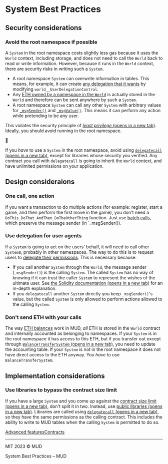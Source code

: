

# System Best Practices

## Security considerations[](#security-considerations)

### Avoid the root namespace if possible[](#avoid-the-root-namespace-if-possible)

A `System` in the root namespace costs slightly less gas because it uses the `World` context, including storage, and does not need to call the `World` back to read or write information. However, because it runs in the `World` context, there are security risks in writing such a `System`.

- A root namespace `System` can overwrite information in tables. This means, for example, it can create [any delegation that it wants](/world/account-delegation) by modifying `world__UserDelegationControl`.
- Any [ETH owned by a namespace in the `World`](/world/balance) is actually stored in the `World` and therefore can be sent anywhere by such a `System`.
- A root namespace `System` can call any other `System` with arbitrary values for [`_msgSender()`](/world/reference/world-context#_msgsender) and [`_msgValue()`](/world/reference/world-context#_msgvalue). This means it can perform any action while pretending to be any user.

This violates the security principle of [_least privilege_ (opens in a new tab)](https://csrc.nist.gov/glossary/term/least_privilege). Ideally, you should avoid running in the root namespace.

🚫

If you _have_ to use a `System` in the root namespace, avoid using [`delegatecall` (opens in a new tab)](https://docs.soliditylang.org/en/v0.8.16/introduction-to-smart-contracts.html#delegatecall-callcode-and-libraries), except for libraries whose security you verified. Any contract you call with `delegatecall` is going to inherit the `World` context, and have unlimited permissions on your application.

## Design consideraions[](#design-consideraions)

### One call, one action[](#one-call-one-action)

If you want a transaction to do multiple actions (for example: register, start a game, and then perform the first move in the game), you don't need a `DoThis_DoThat_AndThen_DoTheOtherThing` function. Just use [batch calls](/world/batch-calls), which preserve the message sender (in `_msgSender()).

### Use delegation for user agents[](#use-delegation-for-user-agents)

If a `System` is going to act on the users' behalf, it will need to call other `System`s, probably in other namespaces. The way to do this is to request users to [delegate their permissions](/world/account-delegation). This is necessary because:

- If you call another `System` through the `World`, the message sender (`_msgSender()`) is the calling `System`. The called `System` has no way of knowing if it can trust the caller `System` to represent the wishes of the ultimate user. See [the Solidity documentation (opens in a new tab)](https://docs.soliditylang.org/en/v0.8.25/security-considerations.html#tx-origin) for an in-depth explanation.
- If you `delegatecall` another `System` directly you keep `_msgSender()`'s value, but the called `System` is only allowed to perform actions allowed to the calling `System`.

### Don't send ETH with your calls[](#dont-send-eth-with-your-calls)

The way [ETH balances](/world/balance) work in MUD, _all_ ETH is stored in the `World` contract and internally accounted as belonging to namespaces. If your `System` is in the root namespace it has access to this ETH, but if you transfer out except through [`BalanceTransferSystem` (opens in a new tab)](https://github.com/latticexyz/mud/blob/main/packages/world/src/modules/init/implementations/BalanceTransferSystem.sol), you need to update the accounting table. If your `System` is not in the root namespace it does not have direct access to the ETH anyway. You _have_ to use `BalanceTransferSystem`.

## Implementation considerations[](#implementation-considerations)

### Use libraries to bypass the contract size limit[](#use-libraries-to-bypass-the-contract-size-limit)

If you have a large `System` and you come up against the [contract size limit (opens in a new tab)](https://ethereum.org/en/developers/docs/smart-contracts/#limitations), don't split it in two. Instead, use [public libraries (opens in a new tab)](https://docs.soliditylang.org/en/latest/contracts.html#libraries). Libraries are called using [`delegatecall` (opens in a new tab)](https://docs.soliditylang.org/en/latest/introduction-to-smart-contracts.html#delegatecall-and-libraries), so they have the same permissions as the calling contract. This includes the ability to write to MUD tables when the calling `System` is permitted to do so.

[Advanced features](/guides/emojimon/6-advanced "Advanced features")[Contracts](/templates/typescript/contracts "Contracts")

---

MIT 2023 © MUD

System Best Practices – MUD